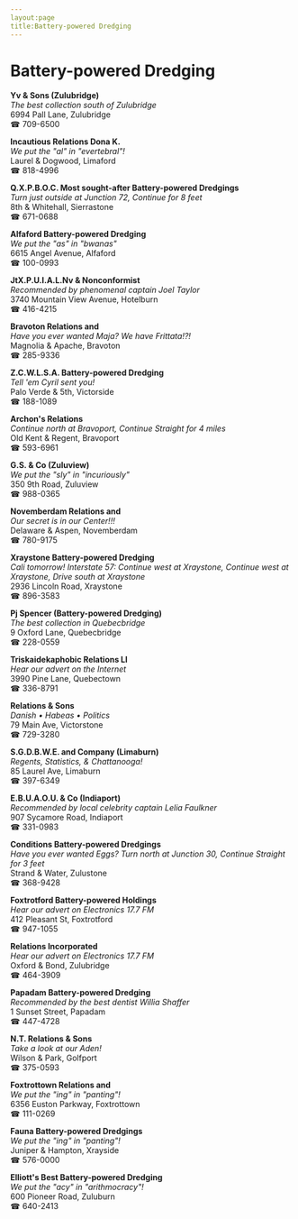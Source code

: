 ```yaml
---
layout:page
title:Battery-powered Dredging
---
```

# Battery-powered Dredging

**Yv & Sons (Zulubridge)**  
_The best collection south of Zulubridge_  
6994 Pall Lane, Zulubridge  
☎ 709-6500



**Incautious Relations Dona K.**  
_We put the "al" in "evertebral"!_  
Laurel & Dogwood, Limaford  
☎ 818-4996



**Q.X.P.B.O.C. Most sought-after Battery-powered Dredgings**  
_Turn just outside at Junction 72, Continue for 8 feet_  
8th & Whitehall, Sierrastone  
☎ 671-0688



**Alfaford Battery-powered Dredging**  
_We put the "as" in "bwanas"_  
6615 Angel Avenue, Alfaford  
☎ 100-0993



**JtX.P.U.I.A.L.Nv & Nonconformist**  
_Recommended by phenomenal captain Joel Taylor_  
3740 Mountain View Avenue, Hotelburn  
☎ 416-4215



**Bravoton Relations and**  
_Have you ever wanted Maja? We have Frittata!?!_  
Magnolia & Apache, Bravoton  
☎ 285-9336



**Z.C.W.L.S.A. Battery-powered Dredging**  
_Tell 'em Cyril sent you!_  
Palo Verde & 5th, Victorside  
☎ 188-1089



**Archon's Relations**  
_Continue north at Bravoport, Continue Straight for 4 miles_  
Old Kent & Regent, Bravoport  
☎ 593-6961



**G.S. & Co (Zuluview)**  
_We put the "sly" in "incuriously"_  
350 9th Road, Zuluview  
☎ 988-0365



**Novemberdam Relations and**  
_Our secret is in our Center!!!_  
Delaware & Aspen, Novemberdam  
☎ 780-9175



**Xraystone Battery-powered Dredging**  
_Cali tomorrow! 
Interstate 57: Continue west at Xraystone, Continue west at Xraystone, Drive south at Xraystone_  
2936 Lincoln Road, Xraystone  
☎ 896-3583



**Pj Spencer (Battery-powered Dredging)**  
_The best collection in Quebecbridge_  
9 Oxford Lane, Quebecbridge  
☎ 228-0559



**Triskaidekaphobic Relations Ll**  
_Hear our advert on the Internet_  
3990 Pine Lane, Quebectown  
☎ 336-8791



**Relations & Sons**  
_Danish • Habeas • Politics_  
79 Main Ave, Victorstone  
☎ 729-3280



**S.G.D.B.W.E. and Company (Limaburn)**  
_Regents, Statistics, & Chattanooga!_  
85 Laurel Ave, Limaburn  
☎ 397-6349



**E.B.U.A.O.U. & Co (Indiaport)**  
_Recommended by local celebrity captain Lelia Faulkner_  
907 Sycamore Road, Indiaport  
☎ 331-0983



**Conditions Battery-powered Dredgings**  
_Have you ever wanted Eggs? 
Turn north at Junction 30, Continue Straight for 3 feet_  
Strand & Water, Zulustone  
☎ 368-9428



**Foxtrotford Battery-powered Holdings**  
_Hear our advert on Electronics 17.7 FM_  
412 Pleasant St, Foxtrotford  
☎ 947-1055



**Relations Incorporated**  
_Hear our advert on Electronics 17.7 FM_  
Oxford & Bond, Zulubridge  
☎ 464-3909



**Papadam Battery-powered Dredging**  
_Recommended by the best dentist Willia Shaffer_  
1 Sunset Street, Papadam  
☎ 447-4728



**N.T. Relations & Sons**  
_Take a look at our Aden!_  
Wilson & Park, Golfport  
☎ 375-0593



**Foxtrottown Relations and**  
_We put the "ing" in "panting"!_  
6356 Euston Parkway, Foxtrottown  
☎ 111-0269



**Fauna Battery-powered Dredgings**  
_We put the "ing" in "panting"!_  
Juniper & Hampton, Xrayside  
☎ 576-0000



**Elliott's Best Battery-powered Dredging**  
_We put the "acy" in "arithmocracy"!_  
600 Pioneer Road, Zuluburn  
☎ 640-2413



